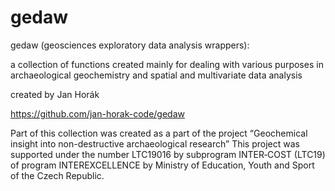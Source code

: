 # gedaw
gedaw (geosciences exploratory data analysis wrappers): 

a collection of functions created mainly for dealing with various purposes in archaeological geochemistry and spatial and multivariate data analysis

created by Jan Horák

https://github.com/jan-horak-code/gedaw

Part of this collection was created as a part of the project “Geochemical insight into non-destructive archaeological research”
This project was supported under the number LTC19016 by subprogram INTER‐COST (LTC19) of program INTEREXCELLENCE by Ministry of Education, Youth and Sport of the Czech Republic.
